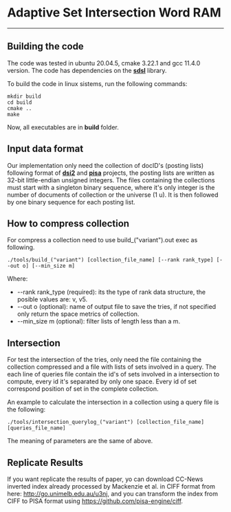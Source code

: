 # Adaptive Set Intersection Word RAM
--------
## Building the code
The code was tested in ubuntu 20.04.5, cmake 3.22.1 and gcc 11.4.0 version. The code has dependencies on the [**sdsl**](https://github.com/simongog/sdsl-lite) library.

To build the code in linux sistems, run the following commands:

    mkdir build
    cd build
    cmake ..
    make

Now, all executables are in **build** folder.

## Input data format
Our implementation only need the collection of docID's (posting lists) following format of [**dsi2**](https://github.com/ot/ds2i) and [**pisa**](https://github.com/pisa-engine/pisa) projects, the posting lists are written as 32-bit little-endian unsigned integers. The files containing the collections must start with a singleton binary sequence, where it's only integer is the number of documents of collection or the universe (1 u). It is then followed by one binary sequence for each posting list. 

## How to compress collection
For compress a collection need to use build_("variant").out exec as following.

    ./tools/build_("variant") [collection_file_name] [--rank rank_type] [--out o] [--min_size m]
Where:
* --rank rank_type (required): its the type of rank data structure, the posible values are: v, v5.
* --out o (optional): name of output file to save the tries, if not specified only return the space metrics of collection.
* --min_size m (optional): filter lists of length less than a m.

## Intersection
For test the intersection of the tries, only need the file containing the collection compressed and a file with lists of sets involved in a query. The each line of queries file contain the id's of sets involved in a intersection to compute, every id it's separated by only one space. Every id of set correspond position of set in the complete collection.

An example to calculate the intersection in a collection using a query file is the following:

    ./tools/intersection_querylog_("variant") [collection_file_name] [queries_file_name]
    
The meaning of parameters are the same of above.
    
## Replicate Results
If you want replicate the results of paper, yo can download CC-News inverted index already processed by Mackenzie et al. in CIFF format from here: <http://go.unimelb.edu.au/u3nj>, and you can transform the index from CIFF to PISA format using <https://github.com/pisa-engine/ciff>.
